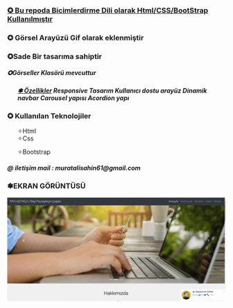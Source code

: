  
<u> <h3>✪ Bu repoda Bicimlerdirme Dili olarak Html/CSS/BootStrap Kullanılmıştır</h3></u>
<h3>✪ Görsel Arayüzü Gif olarak eklenmiştir<h3>
<p> ✪Sade Bir tasarıma sahiptir</p>
<h5> ✪Görseller Klasörü mevcuttur<h5>
<ul>
<u> ❃ Özellikler</u>
Responsive Tasarım
Kullanıcı dostu arayüz
Dinamik navbar
Carousel yapısı
Acordion yapı
</ul>
<h3>✪ Kullanılan Teknolojiler </h3>
 <ul>
 ✧Html  <br>
 ✧Css <br>

 ✧Bootstrap
</ul>
<h5>@ iletişim mail : muratalisahin61@gmail.com</h5>

 <h3>❃EKRAN GÖRÜNTÜSÜ </h3>
 
![alt text](<gif görsel-1.gif>)
